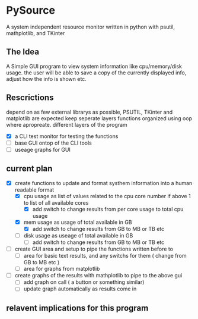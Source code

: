 # PySource
A system independent resource monitor written in python with psutil, mathplotlib, and TKinter

## The Idea
A Simple GUI program to view system information like cpu/memory/disk usage. the user will be able to save a copy of the currently displayed info, adjust how the info is shown etc.

## Rescrictions
depend on as few external librarys as possible, PSUTIL, TKinter and matplotlib are expected
keep seperate layers functions organized using oop where apropreate.
different layers of the program
- [X] a CLI test monitor for testing the functions
- [ ] base GUI ontop of the CLI tools
- [ ] useage graphs for GUI

## current plan 
- [X] create functions to update and format systhem information into a human readable format
  - [X] cpu usage as list of values related to the cpu core number if above 1 to list of all available cores
    -[X] add switch to change results from per core usage to total cpu usage
  - [X] mem usage as usage of total available in GB
    - [X] add switch to change results from GB to MB or TB etc
  - [ ] disk usage as useage of total available in GB
    - [ ] add switch to change results from GB to MB or TB etc
- [ ] create GUI area and setup to pipe the functions written before to
  - [ ] area for basic text results, and any switchs for them ( change from GB to MB etc )
  - [ ] area for graphs from matplotlib
- [ ] create graphs of the results with mathplotlib to pipe to the above gui
  - [ ] add graph on call ( a button or something similar)
  - [ ] update graph automatically as results come in

## relavent implications for this program
